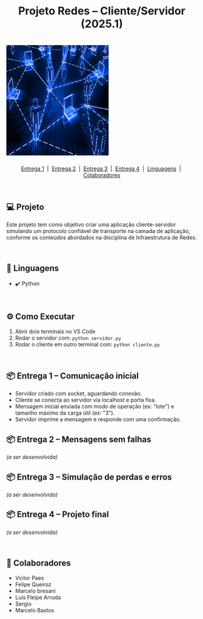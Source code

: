 <!DOCTYPE html>
<html lang="pt-BR">
<head>
  <meta charset="UTF-8">
  <meta name="viewport" content="width=device-width, initial-scale=1.0">
  <title>Projeto Redes</title>
</head>
<body>

<br>
<h1 align="center">Projeto Redes – Cliente/Servidor (2025.1)</h1>
<h1 class="img-row">
    <img title="readme" src="img_infra.png" width="270" height="290" style="display: inline-block;">
</h1>
<p align="center">
  <a href="#entrega1">Entrega 1</a> &nbsp;|&nbsp;
  <a href="#entrega2">Entrega 2</a> &nbsp;|&nbsp;
  <a href="#entrega3">Entrega 3</a> &nbsp;|&nbsp;
  <a href="#entrega4">Entrega 4</a> &nbsp;|&nbsp;
  <a href="#linguagens">Linguagens</a> &nbsp;|&nbsp;
  <a href="#colaboradores">Colaboradores</a>
</p>
<br>

<h2>💻 Projeto</h2>
<p>Este projeto tem como objetivo criar uma aplicação cliente-servidor simulando um protocolo confiável de transporte na camada de aplicação, conforme os conteúdos abordados na disciplina de Infraestrutura de Redes.</p>

<br>

<h2 id="linguagens">🚀 Linguagens</h2>
<ul>
  <li>✔️ Python</li>
</ul>

<br>

<h2>⚙️ Como Executar</h2>
<ol>
  <li>Abrir dois terminais no VS Code</li>
  <li>Rodar o servidor com: <code>python servidor.py</code></li>
  <li>Rodar o cliente em outro terminal com: <code>python cliente.py</code></li>
</ol>

<br>

<h2 id="entrega1">📦 Entrega 1 – Comunicação inicial</h2>
<ul>
  <li>Servidor criado com socket, aguardando conexão.</li>
  <li>Cliente se conecta ao servidor via localhost e porta fixa.</li>
  <li>Mensagem inicial enviada com modo de operação (ex: "lote") e tamanho máximo da carga útil (ex: "3").</li>
  <li>Servidor imprime a mensagem e responde com uma confirmação.</li>
</ul>
<h2 id="entrega2">📦 Entrega 2 – Mensagens sem falhas</h2>
<p><i>(a ser desenvolvida)</i></p>

<h2 id="entrega3">📦 Entrega 3 – Simulação de perdas e erros</h2>
<p><i>(a ser desenvolvida)</i></p>

<h2 id="entrega4">📦 Entrega 4 – Projeto final</h2>
<p><i>(a ser desenvolvida)</i></p>

<br>

<h2 id="colaboradores">👥 Colaboradores</h2>
<ul>
  <li>Victor Paes</li>
  <li>Felipe Queiroz</li>
  <li>Marcelo bresani</li>
  <li>Luis Fleipe Arruda</li>
  <li>Sergio</li>
  <li>Marcelo Bastos</li>

</ul>

<br>

</body>
</html>
